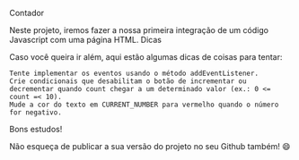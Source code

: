 Contador

Neste projeto, iremos fazer a nossa primeira integração de um código Javascript com uma página HTML.
Dicas

Caso você queira ir além, aqui estão algumas dicas de coisas para tentar:

    Tente implementar os eventos usando o método addEventListener.
    Crie condicionais que desabilitam o botão de incrementar ou decrementar quando count chegar a um determinado valor (ex.: 0 <= count =< 10).
    Mude a cor do texto em CURRENT_NUMBER para vermelho quando o número for negativo.

Bons estudos!

Não esqueça de publicar a sua versão do projeto no seu Github também! 😄

